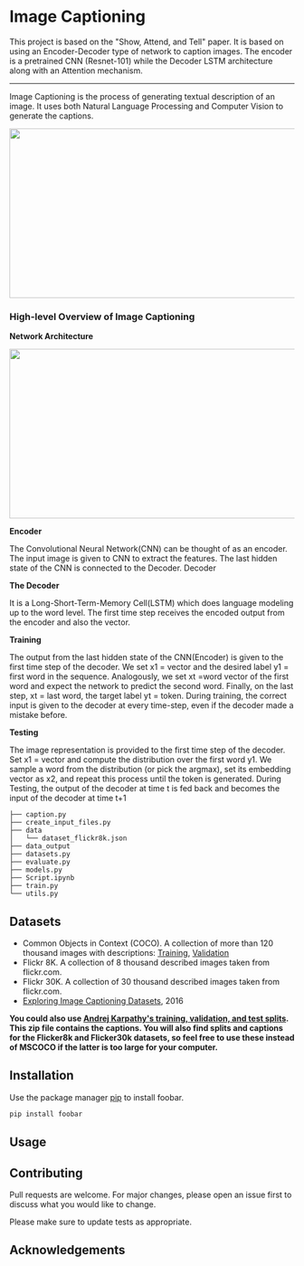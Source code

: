 # Image Captioning

This project is based on the  "Show, Attend, and Tell" paper. It is based on using an Encoder-Decoder type of network to caption images. The encoder is a pretrained CNN (Resnet-101) while the Decoder LSTM architecture along with an Attention mechanism.

_________________

Image Captioning is the process of generating textual description of an image. It uses both Natural Language Processing and Computer Vision to generate the captions.

<p align="center">
  <img width="800" height="300" src="https://miro.medium.com/max/3548/1*6BFOIdSHlk24Z3DFEakvnQ.png">
</p>

### **High-level Overview of Image Captioning**

**Network Architecture**

<p align="center">
  <img width="800" height="300" src="https://miro.medium.com/max/1124/1*A9VldrmKKP-YKJXf9Xtzag.jpeg">
</p>

**Encoder**

The Convolutional Neural Network(CNN) can be thought of as an encoder. The input image is given to CNN to extract the features. The last hidden state of the CNN is connected to the Decoder.
Decoder

**The Decoder**

It is a Long-Short-Term-Memory Cell(LSTM) which does language modeling up to the word level. The first time step receives the encoded output from the encoder and also the <START> vector.

**Training**

The output from the last hidden state of the CNN(Encoder) is given to the first time step of the decoder. We set x1 =<START> vector and the desired label y1 = first word in the sequence. Analogously, we set xt =word vector of the first word and expect the network to predict the second word. Finally, on the last step, xt = last word, the target label yt =<END> token.
During training, the correct input is given to the decoder at every time-step, even if the decoder made a mistake before.

**Testing**

The image representation is provided to the first time step of the decoder. Set x1 =<START> vector and compute the distribution over the first word y1. We sample a word from the distribution (or pick the argmax), set its embedding vector as x2, and repeat this process until the <END> token is generated.
During Testing, the output of the decoder at time t is fed back and becomes the input of the decoder at time t+1



```
├── caption.py
├── create_input_files.py
├── data
│   └── dataset_flickr8k.json
├── data_output
├── datasets.py
├── evaluate.py
├── models.py
├── Script.ipynb
├── train.py
└── utils.py

```

## Datasets
* Common Objects in Context (COCO). A collection of more than 120 thousand images with descriptions: [Training](http://images.cocodataset.org/zips/train2014.zip), [Validation](http://images.cocodataset.org/zips/val2014.zip)
* Flickr 8K. A collection of 8 thousand described images taken from flickr.com.
* Flickr 30K. A collection of 30 thousand described images taken from flickr.com.
* [Exploring Image Captioning Datasets](http://sidgan.me/technical/2016/01/09/Exploring-Datasets), 2016

**You could also use [Andrej Karpathy's training, validation, and test splits](http://cs.stanford.edu/people/karpathy/deepimagesent/caption_datasets.zip). This zip file contains the captions. You will also find splits and captions for the Flicker8k and Flicker30k datasets, so feel free to use these instead of MSCOCO if the latter is too large for your computer.**


## Installation

Use the package manager [pip](https://pip.pypa.io/en/stable/) to install foobar.

```bash
pip install foobar
```

## Usage

## Contributing
Pull requests are welcome. For major changes, please open an issue first to discuss what you would like to change.

Please make sure to update tests as appropriate.

## Acknowledgements

